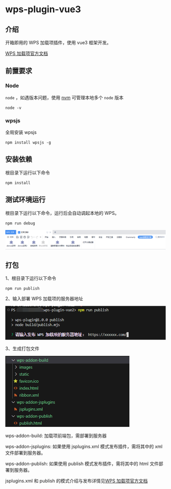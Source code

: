# wps-plugin-vue3

## 介绍

开箱即用的 WPS 加载项插件，使用 vue3 框架开发。

[WPS 加载项官方文档](https://open.wps.cn/docs/client/wpsLoad)

## 前置要求

### Node

`node` ，如遇版本问题，使用 [nvm](https://github.com/nvm-sh/nvm) 可管理本地多个 `node` 版本

```shell
node -v
```

### wpsjs

全局安装 wpsjs

```shell
npm install wpsjs -g
```

## 安装依赖

根目录下运行以下命令

```shell
npm install
```

## 测试环境运行

根目录下运行以下命令，运行后会自动调起本地的 WPS。

```shell
npm run debug
```

![运行详情](./docs/debug.png)

## 打包

1、根目录下运行以下命令

```shell
npm run publish
```

2、输入部署 WPS 加载项的服务器地址

![打包步骤2](./docs/publish_step2.png)

3、生成打包文件

![打包步骤3](./docs/publish_step3.png)

wps-addon-build: 加载项前端包，需部署到服务器

wps-addon-jsplugins: 如果使用 jsplugins.xml 模式发布插件，需将其中的 xml 文件部署到服务器。

wps-addon-publish: 如果使用 publish 模式发布插件，需将其中的 html 文件部署到服务器。

jsplugins.xml 和 publish 的模式介绍与发布详情见[WPS 加载项官方文档](https://open.wps.cn/docs/client/wpsLoad)
